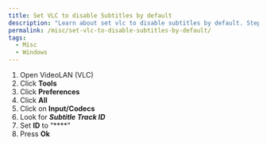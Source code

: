 ```yaml
---
title: Set VLC to disable Subtitles by default
description: "Learn about set vlc to disable subtitles by default. Step-by-step guide and solutions."
permalink: /misc/set-vlc-to-disable-subtitles-by-default/
tags:
  - Misc
  - Windows
---
```

  1. Open VideoLAN (VLC)
  2. Click **Tools**
  3. Click **Preferences**
  4. Click **All**
  5. Click on **Input/Codecs**
  6. Look for **_Subtitle Track ID_**
  7. Set **ID** to “****”
  8. Press **Ok**
